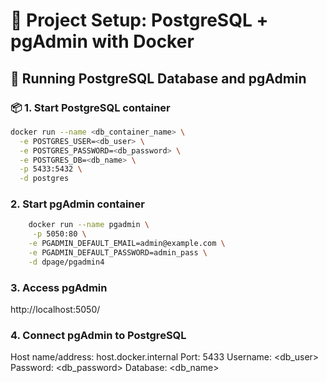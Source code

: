 # 📘 Project Setup: PostgreSQL + pgAdmin with Docker

## 🚀 Running PostgreSQL Database and pgAdmin

### 📦 1. Start PostgreSQL container

```bash
docker run --name <db_container_name> \
  -e POSTGRES_USER=<db_user> \
  -e POSTGRES_PASSWORD=<db_password> \
  -e POSTGRES_DB=<db_name> \
  -p 5433:5432 \
  -d postgres
```

### 2. Start pgAdmin container

```bash
    docker run --name pgadmin \
     -p 5050:80 \
    -e PGADMIN_DEFAULT_EMAIL=admin@example.com \
    -e PGADMIN_DEFAULT_PASSWORD=admin_pass \
    -d dpage/pgadmin4
```

### 3. Access pgAdmin

http://localhost:5050/

### 4. Connect pgAdmin to PostgreSQL

Host name/address: host.docker.internal
Port: 5433
Username: <db_user>
Password: <db_password>
Database: <db_name>
